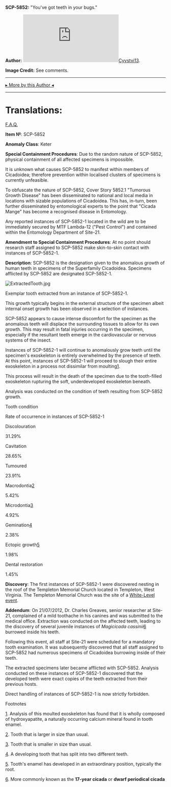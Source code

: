 **SCP-5852:** "You've got teeth in your bugs."  
  
**Author:** [![Cyvstvi13](http://www.wikidot.com/avatar.php?userid=6004508&amp;size=small&amp;timestamp=1598444323)](http://www.wikidot.com/user:info/cyvstvi13)[Cyvstvi13](http://www.wikidot.com/user:info/cyvstvi13).  
  
**Image Credit:** See comments.

* * *

[▸ More by this Author ◂](http://www.scp-wiki.wikidot.com/cyvstvi13-s-author-page)

* * *

Translations:
=============

[F.A.Q.](http://www.scp-wiki.net/component:info-ayers)

**Item №**: SCP-5852

**Anomaly Class**: Keter

**Special Containment Procedures**: Due to the random nature of SCP-5852, physical containment of all affected specimens is impossible.

It is unknown what causes SCP-5852 to manifest within members of Cicadoidea; therefore prevention within localised clusters of specimens is currently unfeasible.

To obfuscate the nature of SCP-5852, Cover Story 5852.1 "Tumorous Growth Disease" has been disseminated to national and local media in locations with sizable populations of Cicadoidea. This has, in-turn, been further disseminated by entomological experts to the point that "Cicada Mange" has become a recognised disease in Entomology.

Any reported instances of SCP-5852-1 located in the wild are to be immediately secured by MTF Lambda-12 ("Pest Control") and contained within the Entomology Department of Site-21.

**Amendment to Special Containment Procedures**: At no point should research staff assigned to SCP-5852 make skin-to-skin contact with instances of SCP-5852-1.

**Description**: SCP-5852 is the designation given to the anomalous growth of human teeth in specimens of the Superfamily Cicadoidea. Specimens afflicted by SCP-5852 are designated SCP-5852-1.

![ExtractedTooth.jpg](http://scp-wiki.wdfiles.com/local--files/scp-5852/ExtractedTooth.jpg)

Exemplar tooth extracted from an instance of SCP-5852-1.

This growth typically begins in the external structure of the specimen albeit internal onset growth has been observed in a selection of instances.

SCP-5852 appears to cause intense discomfort for the specimen as the anomalous teeth will displace the surrounding tissues to allow for its own growth. This may result in fatal injuries occurring in the specimen, especially if the resultant teeth emerge in the cardiovascular or nervous systems of the insect.

Instances of SCP-5852-1 will continue to anomalously grow teeth until the specimen's exoskeleton is entirely overwhelmed by the presence of teeth. At this point, instances of SCP-5852-1 will proceed to slough their entire exoskeleton in a process not dissimilar from moulting[1](javascript:;).

This process will result in the death of the specimen due to the tooth-filled exoskeleton rupturing the soft, underdeveloped exoskeleton beneath.

Analysis was conducted on the condition of teeth resulting from SCP-5852 growth.

Tooth condition

Rate of occurrence in instances of SCP-5852-1

Discolouration

31.29%

Cavitation

28.65%

Tumoured

23.91%

Macrodontia[2](javascript:;)

5.42%

Microdontia[3](javascript:;)

4.92%

Gemination[4](javascript:;)

2.38%

Ectopic growth[5](javascript:;)

1.98%

Dental restoration

1.45%

**Discovery**: The first instances of SCP-5852-1 were discovered nesting in the roof of the Templeton Memorial Church located in Templeton, West Virginia. The Templeton Memorial Church was the site of a [White-Level event](http://www.scp-wiki.net/scp-2852).

**Addendum**: On 21/07/2012, Dr. Charles Greaves, senior researcher at Site-21, complained of a mild toothache in his canines and was submitted to the medical office. Extraction was conducted on the affected teeth, leading to the discovery of several juvenile instances of _Magicicada cassinii_[6](javascript:;) burrowed inside his teeth.

Following this event, all staff at Site-21 were scheduled for a mandatory tooth examination. It was subsequently discovered that all staff assigned to SCP-5852 had numerous specimens of Cicadoidea burrowing inside of their teeth.

The extracted specimens later became afflicted with SCP-5852. Analysis conducted on these instances of SCP-5852-1 discovered that the developed teeth were exact copies of the teeth extracted from their previous hosts.

Direct handling of instances of SCP-5852-1 is now strictly forbidden.

Footnotes

[1](javascript:;). Analysis of this moulted exoskeleton has found that it is wholly composed of hydroxyapatite, a naturally occurring calcium mineral found in tooth enamel.

[2](javascript:;). Tooth that is larger in size than usual.

[3](javascript:;). Tooth that is smaller in size than usual.

[4](javascript:;). A developing tooth that has split into two different teeth.

[5](javascript:;). Tooth's enamel has developed in an extraordinary position, typically the root.

[6](javascript:;). More commonly known as the **17-year cicada** or **dwarf periodical cicada**